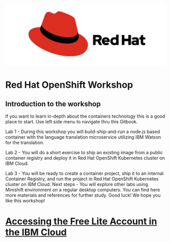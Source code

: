<img src="/img/redhat.png">

# Red Hat OpenShift Workshop

## Introduction to the workshop

If you want to learn in-depth about the containers technology this is a good place to start. 
Use left side menu to navigate thru this Gitbook.

Lab 1 - During this workshop you will build-ship-and-run a node.js based container with the language translation microservice utilizing IBM Watson for the translation. 

Lab 2 - You will do a short exercise to ship an existing image from a public container registry and deploy it in Red Hat OpenShift Kubernetes cluster on IBM Cloud.

Lab 3 - You will be ready to create a container project, ship it to an internal Container Registry, and run the project in Red Hat OpenShift Kubernetes cluster on IBM Cloud.
Next steps - You will explore other labs using Minishift environment on a regular desktop computers. You can find here more materials and references for further study.
Good luck! We hope you like this workshop!        

# [Accessing the Free Lite Account in the IBM Cloud](Accessing-IBM-Cloud-the-Free-Lite-Account.md)
